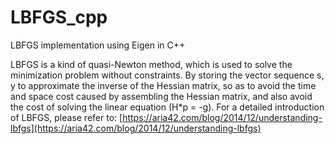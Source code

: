# LBFGS_cpp
LBFGS implementation using Eigen in C++

LBFGS is a kind of quasi-Newton method, which is used to solve the minimization problem without constraints. By storing the vector sequence s, y to approximate the inverse of the Hessian matrix, so as to avoid the time and space cost caused by assembling the Hessian matrix, and also avoid the cost of solving the linear equation (H*p = -g). For a detailed introduction of LBFGS, please refer to: [https://aria42.com/blog/2014/12/understanding-lbfgs](https://aria42.com/blog/2014/12/understanding-lbfgs)
